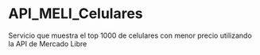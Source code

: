# API_MELI_Celulares
Servicio que muestra el top 1000 de celulares con menor precio utilizando la API de Mercado Libre
